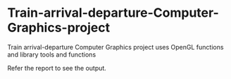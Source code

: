 # Train-arrival-departure-Computer-Graphics-project
Train arrival-departure Computer Graphics project uses OpenGL functions and library tools and functions

Refer the report to see the output.
